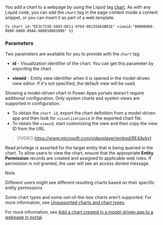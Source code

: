 You add a chart to a webpage by using the Liquid tag [chart](https://docs.microsoft.com/powerapps/maker/portals/liquid/portals-entity-tags#chart). As with any Liquid code, you can add the `chart` tag in the page content inside a content snippet, or you can insert it as part of a web template.

```twig
{% chart id:"EE3C733D-5693-DE11-97D4-00155DA3B01E" viewid:"00000000-0000-0000-00AA-000010001006" %}
```

### Parameters

Two parameters are available for you to provide with the `chart` tag:

- **id** - Visualization identifier of the chart. You can get this parameter by exporting the chart.

- **viewid** - Entity view identifier when it is opened in the model-driven view editor. If it's not specified, the default view will be used.

Showing a model-driven chart in Power Apps portals doesn't require additional configuration. Only system charts and system views are supported in configuration.

- To obtain the `chart id`, export the chart definition from a model-driven app and then look for `visualizationid` in the exported chart file.
- To obtain the `viewid`, start customizing the view and then copy the view ID from the URL.

> [!VIDEO https://www.microsoft.com/videoplayer/embed/RE4Avkv]

Read privilege is asserted for the target entity that is being queried in the chart. To allow users to view the chart, ensure that the appropriate **Entity Permission** records are created and assigned to applicable web roles. If permission is not granted, the user will see an access denied message.

> [!NOTE]
> Different users might see different resulting charts based on their specific entity permissions

Some chart types and some out-of-the-box charts aren't supported. For more information, see [Unsupported charts and chart types](https://docs.microsoft.com/powerapps/maker/portals/configure/add-chart#unsupported-charts-and-chart-types/?azure-portal=true).

For more information, see [Add a chart created in a model-driven app to a webpage in portal](https://docs.microsoft.com/powerapps/maker/portals/configure/add-chart/?azure-portal=true).
